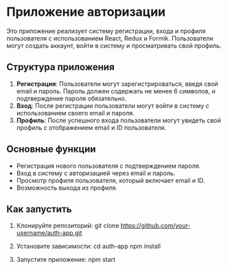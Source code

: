 # Приложение авторизации

Это приложение реализует систему регистрации, входа и профиля пользователя с использованием React, Redux и Formik. Пользователи могут создать аккаунт, войти в систему и просматривать свой профиль.

## Структура приложения

1. **Регистрация**: Пользователи могут зарегистрироваться, введя свой email и пароль. Пароль должен содержать не менее 6 символов, и подтверждение пароля обязательно.
2. **Вход**: После регистрации пользователи могут войти в систему с использованием своего email и пароля.
3. **Профиль**: После успешного входа пользователи могут увидеть свой профиль с отображением email и ID пользователя.

## Основные функции

- Регистрация нового пользователя с подтверждением пароля.
- Вход в систему с авторизацией через email и пароль.
- Просмотр профиля пользователя, который включает email и ID.
- Возможность выхода из профиля.

## Как запустить

1. Клонируйте репозиторий:
   git clone https://github.com/your-username/auth-app.git

2. Установите зависимости:
  cd auth-app
  npm install

3. Запустите приложение:
  npm start
